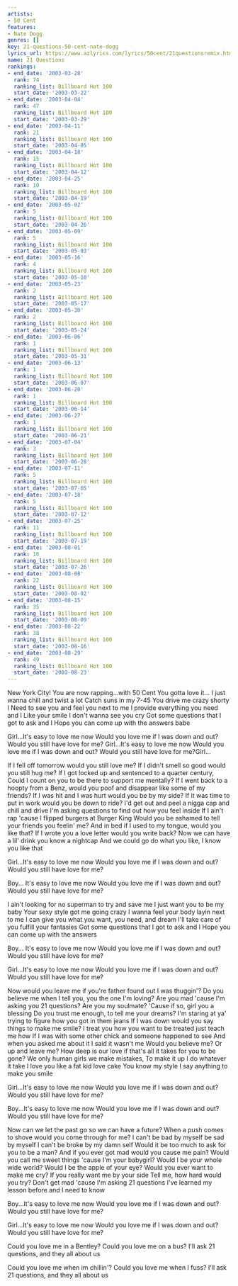 ```yaml
---
artists:
- 50 Cent
features:
- Nate Dogg
genres: []
key: 21-questions-50-cent-nate-dogg
lyrics_url: https://www.azlyrics.com/lyrics/50cent/21questionsremix.html
name: 21 Questions
rankings:
- end_date: '2003-03-28'
  rank: 74
  ranking_list: Billboard Hot 100
  start_date: '2003-03-22'
- end_date: '2003-04-04'
  rank: 47
  ranking_list: Billboard Hot 100
  start_date: '2003-03-29'
- end_date: '2003-04-11'
  rank: 21
  ranking_list: Billboard Hot 100
  start_date: '2003-04-05'
- end_date: '2003-04-18'
  rank: 15
  ranking_list: Billboard Hot 100
  start_date: '2003-04-12'
- end_date: '2003-04-25'
  rank: 10
  ranking_list: Billboard Hot 100
  start_date: '2003-04-19'
- end_date: '2003-05-02'
  rank: 5
  ranking_list: Billboard Hot 100
  start_date: '2003-04-26'
- end_date: '2003-05-09'
  rank: 5
  ranking_list: Billboard Hot 100
  start_date: '2003-05-03'
- end_date: '2003-05-16'
  rank: 4
  ranking_list: Billboard Hot 100
  start_date: '2003-05-10'
- end_date: '2003-05-23'
  rank: 2
  ranking_list: Billboard Hot 100
  start_date: '2003-05-17'
- end_date: '2003-05-30'
  rank: 2
  ranking_list: Billboard Hot 100
  start_date: '2003-05-24'
- end_date: '2003-06-06'
  rank: 1
  ranking_list: Billboard Hot 100
  start_date: '2003-05-31'
- end_date: '2003-06-13'
  rank: 1
  ranking_list: Billboard Hot 100
  start_date: '2003-06-07'
- end_date: '2003-06-20'
  rank: 1
  ranking_list: Billboard Hot 100
  start_date: '2003-06-14'
- end_date: '2003-06-27'
  rank: 1
  ranking_list: Billboard Hot 100
  start_date: '2003-06-21'
- end_date: '2003-07-04'
  rank: 3
  ranking_list: Billboard Hot 100
  start_date: '2003-06-28'
- end_date: '2003-07-11'
  rank: 5
  ranking_list: Billboard Hot 100
  start_date: '2003-07-05'
- end_date: '2003-07-18'
  rank: 5
  ranking_list: Billboard Hot 100
  start_date: '2003-07-12'
- end_date: '2003-07-25'
  rank: 11
  ranking_list: Billboard Hot 100
  start_date: '2003-07-19'
- end_date: '2003-08-01'
  rank: 16
  ranking_list: Billboard Hot 100
  start_date: '2003-07-26'
- end_date: '2003-08-08'
  rank: 22
  ranking_list: Billboard Hot 100
  start_date: '2003-08-02'
- end_date: '2003-08-15'
  rank: 35
  ranking_list: Billboard Hot 100
  start_date: '2003-08-09'
- end_date: '2003-08-22'
  rank: 38
  ranking_list: Billboard Hot 100
  start_date: '2003-08-16'
- end_date: '2003-08-29'
  rank: 49
  ranking_list: Billboard Hot 100
  start_date: '2003-08-23'
---
```



New York City!
You are now rapping...with 50 Cent
You gotta love it...
I just wanna chill and twist a lot
Catch suns in my 7-45
You drive me crazy shorty I
Need to see you and feel you next to me
I provide everything you need and I
Like your smile I don't wanna see you cry
Got some questions that I got to ask and I
Hope you can come up with the answers babe


Girl...It's easy to love me now
Would you love me if I was down and out?
Would you still have love for me?
Girl...It's easy to love me now
Would you love me if I was down and out?
Would you still have love for me?Girl...


If I fell off tomorrow would you still love me?
If I didn't smell so good would you still hug me?
If I got locked up and sentenced to a quarter century,
Could I count on you to be there to support me mentally?
If I went back to a hoopty from a Benz, 
would you poof and disappear like some of my friends?
If I was hit and I was hurt would you be by my side?
If it was time to put in work would you be down to ride?
I'd get out and peel a nigga cap and chill and drive
I'm asking questions to find out how you feel inside
If I ain't rap 'cause I flipped burgers at Burger King
Would you be ashamed to tell your friends you feelin' me?
And in bed if I used to my tongue, would you like that?
If I wrote you a love letter would you write back?
Now we can have a lil' drink you know a nightcap
And we could go do what you like, I know you like that


Girl...It's easy to love me now
Would you love me if I was down and out?
Would you still have love for me?


Boy... It's easy to love me now
Would you love me if I was down and out?
Would you still have love for me?

I ain't looking for no superman to try and save me
I just want you to be my baby
Your sexy style got me going crazy
I wanna feel your body layin next to me
I can give you what you want, you need, and dream
I'll take care of you fulfill your fantasies
Got some questions that I got to ask and I
Hope you can come up with the answers

Boy... It's easy to love me now
Would you love me if I was down and out?
Would you still have love for me?


Girl...It's easy to love me now
Would you love me if I was down and out?
Would you still have love for me?


Now would you leave me if you're father found out I was thuggin'?
Do you believe me when I tell you, you the one I'm loving?
Are you mad 'cause I'm asking you 21 questions?
Are you my soulmate? 'Cause if so, girl you a blessing
Do you trust me enough, to tell me your dreams?
I'm staring at ya' trying to figure how you got in them jeans
If I was down would you say things to make me smile?
I treat you how you want to be treated just teach me how
If I was with some other chick and someone happened to see
And when you asked me about it I said it wasn't me
Would you believe me? Or up and leave me?
How deep is our love if that's all it takes for you to be gone?
We only human girls we make mistakes, 
To make it up I do whatever it take
I love you like a fat kid love cake
You know my style I say anything to make you smile


Girl...It's easy to love me now
Would you love me if I was down and out?
Would you still have love for me?


Boy...It's easy to love me now
Would you love me if I was down and out?
Would you still have love for me?

Now can we let the past go so we can have a future?
When a push comes to shove would you come through for me?
I can't be bad by myself be sad by myself
I can't be broke by my damn self
Would it be too much to ask for you to be a man?
And if you ever got mad would you cause me pain?
Would you call me sweet things 'cause I'm your babygirl?
Would I be your whole wide world?
Would I be the apple of your eye?
Would you ever want to make me cry?
If you really want me by your side
Tell me, how hard would you try?
Don't get mad 'cause I'm asking 21 questions
I've learned my lesson before and I need to know

Boy...It's easy to love me now
Would you love me if I was down and out?
Would you still have love for me?


Girl...It's easy to love me now
Would you love me if I was down and out?
Would you still have love for me?


Could you love me in a Bentley?
Could you love me on a bus?
I'll ask 21 questions, and they all about us


Could you love me when im chillin'?
Could you love me when I fuss?
I'll ask 21 questions, and they all about us



